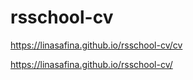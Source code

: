 # rsschool-cv

https://linasafina.github.io/rsschool-cv/cv

https://linasafina.github.io/rsschool-cv/
